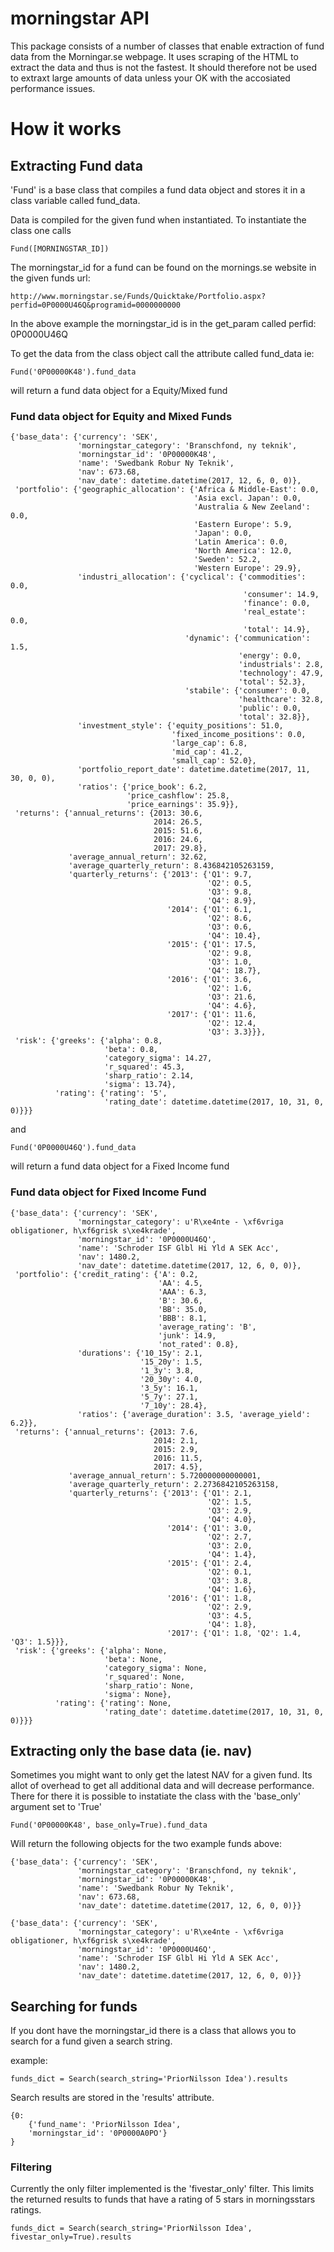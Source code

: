# morningstar API

This package consists of a number of classes that enable extraction of
fund data from the Morningar.se webpage. It uses scraping of the HTML
to extract the data and thus is not the fastest. It should therefore
not be used to extraxt large amounts of data unless your OK with the
accosiated performance issues.

# How it works

## Extracting Fund data
'Fund' is a base class that compiles a fund data object and stores it
in a class variable called fund_data.

Data is compiled for the given fund when instantiated. To instantiate
the class one calls
```
Fund([MORNINGSTAR_ID])
```
The morningstar_id for a fund can be found on the mornings.se website
in the given funds url:
```
http://www.morningstar.se/Funds/Quicktake/Portfolio.aspx?perfid=0P0000U46Q&programid=0000000000
```
In the above example the morningstar_id is in the get_param called perfid: 0P0000U46Q

To get the data from the class object call the attribute called fund_data
ie:
```
Fund('0P00000K48').fund_data
```
will return a fund data object for a Equity/Mixed fund
### Fund data object for Equity and Mixed Funds
```
{'base_data': {'currency': 'SEK',
               'morningstar_category': 'Branschfond, ny teknik',
               'morningstar_id': '0P00000K48',
               'name': 'Swedbank Robur Ny Teknik',
               'nav': 673.68,
               'nav_date': datetime.datetime(2017, 12, 6, 0, 0)},
 'portfolio': {'geographic_allocation': {'Africa & Middle-East': 0.0,
                                         'Asia excl. Japan': 0.0,
                                         'Australia & New Zeeland': 0.0,
                                         'Eastern Europe': 5.9,
                                         'Japan': 0.0,
                                         'Latin America': 0.0,
                                         'North America': 12.0,
                                         'Sweden': 52.2,
                                         'Western Europe': 29.9},
               'industri_allocation': {'cyclical': {'commodities': 0.0,
                                                    'consumer': 14.9,
                                                    'finance': 0.0,
                                                    'real_estate': 0.0,
                                                    'total': 14.9},
                                       'dynamic': {'communication': 1.5,
                                                   'energy': 0.0,
                                                   'industrials': 2.8,
                                                   'technology': 47.9,
                                                   'total': 52.3},
                                       'stabile': {'consumer': 0.0,
                                                   'healthcare': 32.8,
                                                   'public': 0.0,
                                                   'total': 32.8}},
               'investment_style': {'equity_positions': 51.0,
                                    'fixed_income_positions': 0.0,
                                    'large_cap': 6.8,
                                    'mid_cap': 41.2,
                                    'small_cap': 52.0},
               'portfolio_report_date': datetime.datetime(2017, 11, 30, 0, 0),
               'ratios': {'price_book': 6.2,
                          'price_cashflow': 25.8,
                          'price_earnings': 35.9}},
 'returns': {'annual_returns': {2013: 30.6,
                                2014: 26.5,
                                2015: 51.6,
                                2016: 24.6,
                                2017: 29.8},
             'average_annual_return': 32.62,
             'average_quarterly_return': 8.436842105263159,
             'quarterly_returns': {'2013': {'Q1': 9.7,
                                            'Q2': 0.5,
                                            'Q3': 9.8,
                                            'Q4': 8.9},
                                   '2014': {'Q1': 6.1,
                                            'Q2': 8.6,
                                            'Q3': 0.6,
                                            'Q4': 10.4},
                                   '2015': {'Q1': 17.5,
                                            'Q2': 9.8,
                                            'Q3': 1.0,
                                            'Q4': 18.7},
                                   '2016': {'Q1': 3.6,
                                            'Q2': 1.6,
                                            'Q3': 21.6,
                                            'Q4': 4.6},
                                   '2017': {'Q1': 11.6,
                                            'Q2': 12.4,
                                            'Q3': 3.3}}},
 'risk': {'greeks': {'alpha': 0.8,
                     'beta': 0.8,
                     'category_sigma': 14.27,
                     'r_squared': 45.3,
                     'sharp_ratio': 2.14,
                     'sigma': 13.74},
          'rating': {'rating': '5',
                     'rating_date': datetime.datetime(2017, 10, 31, 0, 0)}}}
```

and

```
Fund('0P0000U46Q').fund_data
```
will return a fund data object for a Fixed Income fund

### Fund data object for Fixed Income Fund
```
{'base_data': {'currency': 'SEK',
               'morningstar_category': u'R\xe4nte - \xf6vriga obligationer, h\xf6grisk s\xe4krade',
               'morningstar_id': '0P0000U46Q',
               'name': 'Schroder ISF Glbl Hi Yld A SEK Acc',
               'nav': 1480.2,
               'nav_date': datetime.datetime(2017, 12, 6, 0, 0)},
 'portfolio': {'credit_rating': {'A': 0.2,
                                 'AA': 4.5,
                                 'AAA': 6.3,
                                 'B': 30.6,
                                 'BB': 35.0,
                                 'BBB': 8.1,
                                 'average_rating': 'B',
                                 'junk': 14.9,
                                 'not_rated': 0.8},
               'durations': {'10_15y': 2.1,
                             '15_20y': 1.5,
                             '1_3y': 3.8,
                             '20_30y': 4.0,
                             '3_5y': 16.1,
                             '5_7y': 27.1,
                             '7_10y': 28.4},
               'ratios': {'average_duration': 3.5, 'average_yield': 6.2}},
 'returns': {'annual_returns': {2013: 7.6,
                                2014: 2.1,
                                2015: 2.9,
                                2016: 11.5,
                                2017: 4.5},
             'average_annual_return': 5.720000000000001,
             'average_quarterly_return': 2.2736842105263158,
             'quarterly_returns': {'2013': {'Q1': 2.1,
                                            'Q2': 1.5,
                                            'Q3': 2.9,
                                            'Q4': 4.0},
                                   '2014': {'Q1': 3.0,
                                            'Q2': 2.7,
                                            'Q3': 2.0,
                                            'Q4': 1.4},
                                   '2015': {'Q1': 2.4,
                                            'Q2': 0.1,
                                            'Q3': 3.8,
                                            'Q4': 1.6},
                                   '2016': {'Q1': 1.8,
                                            'Q2': 2.9,
                                            'Q3': 4.5,
                                            'Q4': 1.8},
                                   '2017': {'Q1': 1.8, 'Q2': 1.4, 'Q3': 1.5}}},
 'risk': {'greeks': {'alpha': None,
                     'beta': None,
                     'category_sigma': None,
                     'r_squared': None,
                     'sharp_ratio': None,
                     'sigma': None},
          'rating': {'rating': None,
                     'rating_date': datetime.datetime(2017, 10, 31, 0, 0)}}}
```

## Extracting only the base data (ie. nav)

Sometimes you might want to only get the latest NAV for a given fund.
Its allot of overhead to get all additional data and will decrease performance.
There for there it is possible to instatiate the class with the 'base_only'
argument set to 'True'
```
Fund('0P00000K48', base_only=True).fund_data
```

Will return the following objects for the two example funds above:

```
{'base_data': {'currency': 'SEK',
               'morningstar_category': 'Branschfond, ny teknik',
               'morningstar_id': '0P00000K48',
               'name': 'Swedbank Robur Ny Teknik',
               'nav': 673.68,
               'nav_date': datetime.datetime(2017, 12, 6, 0, 0)}}

{'base_data': {'currency': 'SEK',
               'morningstar_category': u'R\xe4nte - \xf6vriga obligationer, h\xf6grisk s\xe4krade',
               'morningstar_id': '0P0000U46Q',
               'name': 'Schroder ISF Glbl Hi Yld A SEK Acc',
               'nav': 1480.2,
               'nav_date': datetime.datetime(2017, 12, 6, 0, 0)}}
```

## Searching for funds
If you dont have the morningstar_id there is a class that allows you to
search for a fund given a search string.

example:

```
funds_dict = Search(search_string='PriorNilsson Idea').results
```

Search results are stored in the 'results' attribute.

```
{0:
    {'fund_name': 'PriorNilsson Idea',
    'morningstar_id': '0P0000A0PO'}
}
```

### Filtering
Currently the only filter implemented is the 'fivestar_only' filter.
This limits the returned results to funds that have a rating of 5 stars
in morningsstars ratings.

```
funds_dict = Search(search_string='PriorNilsson Idea', fivestar_only=True).results
```